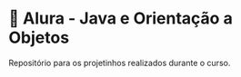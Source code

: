 # 💙 Alura - Java e Orientação a Objetos

Repositório para os projetinhos realizados durante o curso.
